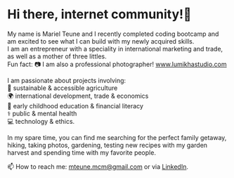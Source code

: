<h1>Hi there, internet community!👋</h1>

<p>
My name is Mariel Teune and I recently completed coding bootcamp and am excited to see what I can build with my newly acquired skills.
<br>
I am an entrepreneur with a speciality in international marketing and trade, as well as a mother of three littles. 
<br>
Fun fact: 📷 I am also a professional photographer! <a href="http://lumikhastudio.com/">www.lumikhastudio.com</a>
</p>

<p>
I am passionate about projects involving: 
<br>
🌱 sustainable & accessible agriculture
<br>
🌍 international development, trade & economics
<br>
👦 early childhood education & financial literacy
<br>
⚕️ public & mental health
<br>
💻 technology & ethics.
</p>

<p>
In my spare time, you can find me searching for the perfect family getaway, hiking, taking photos, gardening, testing new recipes with my garden harvest and spending time with my favorite people.
</p>

<p>
📫 How to reach me: <a href="mailto:mteune.mcm@gmail.com">mteune.mcm@gmail.com</a> or via <a href="https://www.linkedin.com/in/marielteune/">LinkedIn</a>. 
</p>


<!---
mteune/mteune is a ✨ special ✨ repository because its `README.md` (this file) appears on your GitHub profile.
You can click the Preview link to take a look at your changes.
--->
